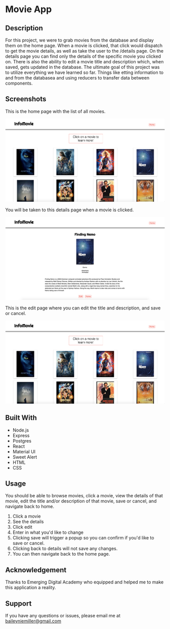 # Movie App

## Description

For this project, we were to grab movies from the database and display them on the home page.  When a movie is clicked, that click would dispatch to get the movie details, as well as take the user to the /details page.  On the details page you can find only the details of the specific movie you clicked on.  There is also the ability to edit a movie title and description which, when saved, gets updated in the database.  The ultimate goal of this project was to utilize everything we have learned so far.  Things like etting information to and from the databasea and using reducers to transfer data between components.

## Screenshots

This is the home page with the list of all movies.

![alt text](/public/images/home.png "Movie App Screenshot")

You will be taken to this details page when a movie is clicked.

![alt text](/public/images/details.png "Movie App Screenshot")

This is the edit page where you can edit the title and description, and save or cancel.

![alt text](/public/images/home.png "Movie App Screenshot")


## Built With

* Node.js
* Express
* Postgres
* React
* Material UI
* Sweet Alert
* HTML
* CSS


## Usage

You should be able to browse movies, click a movie, view the details of that movie, edit the title and/or description of that movie, save or cancel, and navigate back to home.

1. Click a movie
1. See the details
1. Click edit
1. Enter in what you'd like to change
1. Clicking save will trigger a popup so you can confirm if you'd like to save or cancel.
1. Clicking back to details will not save any changes.
1. You can then navigate back to the home page.


## Acknowledgement

Thanks to Emerging Digital Academy who equipped and helped me to make this application a reality.

## Support

If you have any questions or issues, please email me at baileyniemiller@gmail.com

